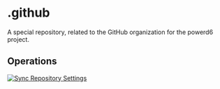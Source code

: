 # .github

A special repository, related to the GitHub organization for the powerd6 project.

## Operations

[![Sync Repository Settings](https://github.com/power-d6/.github/actions/workflows/repository-sync.yml/badge.svg?branch=main)](https://github.com/power-d6/.github/actions/workflows/repository-sync.yml)
